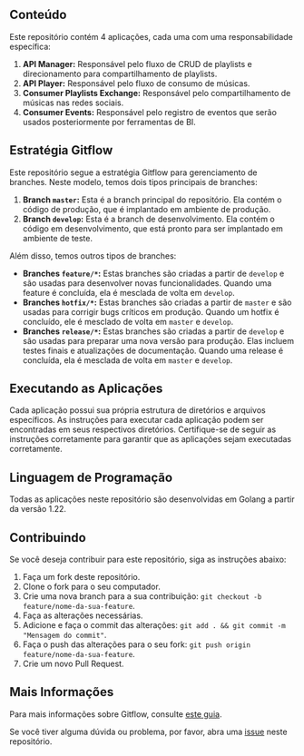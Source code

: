 ## Conteúdo

Este repositório contém 4 aplicações, cada uma com uma responsabilidade específica:

1. **API Manager:** Responsável pelo fluxo de CRUD de playlists e direcionamento para compartilhamento de playlists.
2. **API Player:** Responsável pelo fluxo de consumo de músicas.
3. **Consumer Playlists Exchange:** Responsável pelo compartilhamento de músicas nas redes sociais.
4. **Consumer Events:** Responsável pelo registro de eventos que serão usados posteriormente por ferramentas de BI.

## Estratégia Gitflow

Este repositório segue a estratégia Gitflow para gerenciamento de branches. Neste modelo, temos dois tipos principais de branches:

1. **Branch `master`:** Esta é a branch principal do repositório. Ela contém o código de produção, que é implantado em ambiente de produção.
2. **Branch `develop`:** Esta é a branch de desenvolvimento. Ela contém o código em desenvolvimento, que está pronto para ser implantado em ambiente de teste.

Além disso, temos outros tipos de branches:

- **Branches `feature/*`:** Estas branches são criadas a partir de `develop` e são usadas para desenvolver novas funcionalidades. Quando uma feature é concluída, ela é mesclada de volta em `develop`.
- **Branches `hotfix/*`:** Estas branches são criadas a partir de `master` e são usadas para corrigir bugs críticos em produção. Quando um hotfix é concluído, ele é mesclado de volta em `master` e `develop`.
- **Branches `release/*`:** Estas branches são criadas a partir de `develop` e são usadas para preparar uma nova versão para produção. Elas incluem testes finais e atualizações de documentação. Quando uma release é concluída, ela é mesclada de volta em `master` e `develop`.

## Executando as Aplicações

Cada aplicação possui sua própria estrutura de diretórios e arquivos específicos. As instruções para executar cada aplicação podem ser encontradas em seus respectivos diretórios. Certifique-se de seguir as instruções corretamente para garantir que as aplicações sejam executadas corretamente.

## Linguagem de Programação

Todas as aplicações neste repositório são desenvolvidas em Golang a partir da versão 1.22.

## Contribuindo

Se você deseja contribuir para este repositório, siga as instruções abaixo:

1. Faça um fork deste repositório.
2. Clone o fork para o seu computador.
3. Crie uma nova branch para a sua contribuição: `git checkout -b feature/nome-da-sua-feature`.
4. Faça as alterações necessárias.
5. Adicione e faça o commit das alterações: `git add . && git commit -m "Mensagem do commit"`.
6. Faça o push das alterações para o seu fork: `git push origin feature/nome-da-sua-feature`.
7. Crie um novo Pull Request.

## Mais Informações

Para mais informações sobre Gitflow, consulte [este guia](https://www.atlassian.com/git/tutorials/comparing-workflows/gitflow-workflow).

Se você tiver alguma dúvida ou problema, por favor, abra uma [issue](https://github.com/thirochas/spotmusic-backend/issues) neste repositório.
